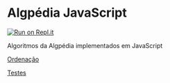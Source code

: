 # Algpédia JavaScript

[![Run on Repl.it](https://repl.it/badge/github/Algpedia/JavaScript)](https://repl.it/github/Algpedia/JavaScript)

Algoritmos da Algpédia implementados em JavaScript

[Ordenação](https://github.com/Algpedia/JavaScript/ordenacao)

[Testes](https://github.com/Algpedia/JavaScript/testes)
